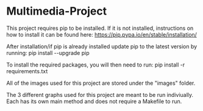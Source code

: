 # Multimedia-Project

This project requires pip to be installed. If it is not installed, instructions on how 
to install it can be found here: https://pip.pypa.io/en/stable/installation/

After installation/if pip is already installed update pip to the latest version
by running:
    pip install --upgrade pip

To install the required packages, you will then need to run:
    pip install -r requirements.txt 

All of the images used for this project are stored under the "images" folder.

The 3 different graphs used for this project are meant to be run indiviually. Each has its
own main method and does not require a Makefile to run. 